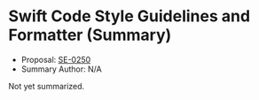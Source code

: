 # Swift Code Style Guidelines and Formatter (Summary)

* Proposal: [SE-0250](https://github.com/apple/swift-evolution/blob/main/proposals/0250-swift-style-guide-and-formatter.md)
* Summary Author: N/A

Not yet summarized.
